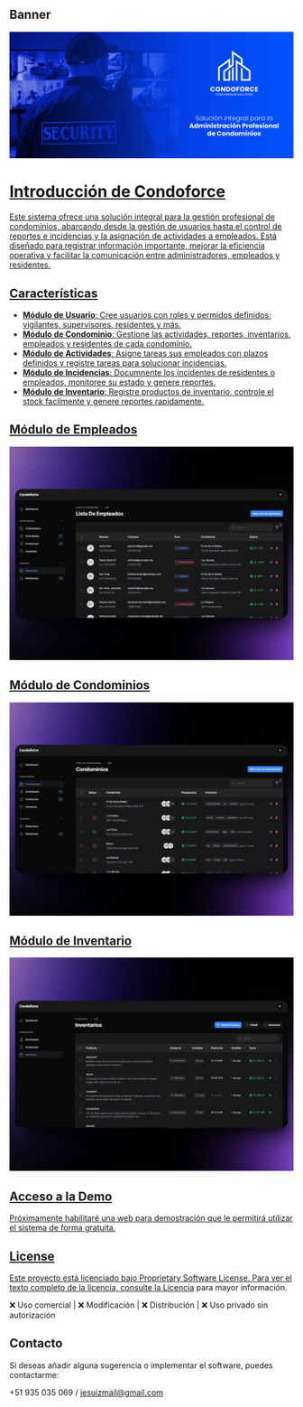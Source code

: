 ## Banner
![](https://github.com/Jesuiz/Condoforce/blob/main/public/images/BANNER.png)
<a href="public/images/BANNER.png" target="_blank">


# Introducción de Condoforce
Este sistema ofrece una solución integral para la gestión profesional de condominios, abarcando desde la gestión de usuarios hasta el control de reportes e incidencias y la asignación de actividades a empleados. Está diseñado para registrar información importante, mejorar la eficiencia operativa y facilitar la comunicación entre administradores, empleados y residentes.


## Características
- **Módulo de Usuario**: Cree usuarios con roles y permidos definidos: vigilantes, supervisores, residentes y más.
- **Módulo de Condominio**: Gestione las actividades, reportes, inventarios, empleados y residentes de cada condominio.
- **Módulo de Actividades**: Asigne tareas sus empleados con plazos definidos y registre tareas para solucionar incidencias.
- **Módulo de Incidencias**: Documnente los incidentes de residentes o empleados, monitoree su estado y genere reportes.
- **Módulo de Inventario**: Registre productos de inventario, controle el stock facilmente y genere reportes rapidamente.


## Módulo de Empleados
![](https://raw.githubusercontent.com/Jesuiz/Condoforce/main/public/readme_img/AdminPanel%20-%20Empleados.webp)

## Módulo de Condominios
![](https://raw.githubusercontent.com/Jesuiz/Condoforce/main/public/readme_img/AdminPanel%20-%20Condominios.webp)

## Módulo de Inventario
![](https://raw.githubusercontent.com/Jesuiz/Condoforce/main/public/readme_img/EmployeePanel%20-%20Inventario.webp)


## Acceso a la Demo
Próximamente habilitaré una web para demostración que le permitirá utilizar el sistema de forma gratuita.


## License
Este proyecto está licenciado bajo Proprietary Software License. Para ver el texto completo de la licencia, consulte la [Licencia](LICENSE.md) para mayor información.

❌ Uso comercial | ❌ Modificación | ❌ Distribución | ❌ Uso privado sin autorización


## Contacto
Si deseas añadir alguna sugerencia o implementar el software, puedes contactarme:

+51 935 035 069 / jesuizmail@gmail.com